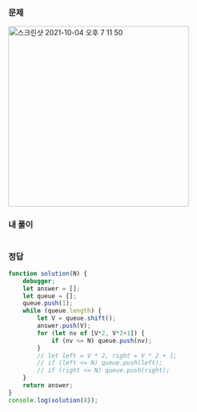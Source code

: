 ### 문제
<img width="360" alt="스크린샷 2021-10-04 오후 7 11 50" src="https://user-images.githubusercontent.com/4121550/135833589-802236ed-4888-4b29-b06c-5e0fb19da372.png">


### 내 풀이
```js

```

### 정답
```js
function solution(N) {
    debugger;
    let answer = [];
    let queue = [];
    queue.push(1);
    while (queue.length) {
        let V = queue.shift();
        answer.push(V);
        for (let nv of [V*2, V*2+1]) {
            if (nv <= N) queue.push(nv);
        }
        // let left = V * 2, right = V * 2 + 1;
        // if (left <= N) queue.push(left);
        // if (right <= N) queue.push(right);
    }
    return answer;
}
console.log(solution(8));
```
